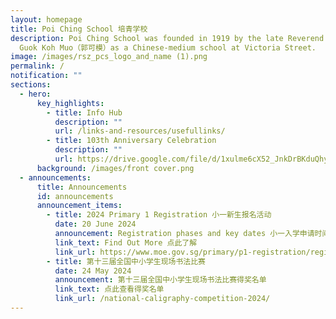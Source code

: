 ```yaml
---
layout: homepage
title: Poi Ching School 培青学校
description: Poi Ching School was founded in 1919 by the late Reverend Canon
  Guok Koh Muo（郭可模）as a Chinese-medium school at Victoria Street.
image: /images/rsz_pcs_logo_and_name (1).png
permalink: /
notification: ""
sections:
  - hero:
      key_highlights:
        - title: Info Hub
          description: ""
          url: /links-and-resources/usefullinks/
        - title: 103th Anniversary Celebration
          description: ""
          url: https://drive.google.com/file/d/1xulme6cX52_JnkDrBKduQhyQAeFGiDMH/view?usp=sharing
      background: /images/front cover.png
  - announcements:
      title: Announcements
      id: announcements
      announcement_items:
        - title: 2024 Primary 1 Registration 小一新生报名活动
          date: 20 June 2024
          announcement: Registration phases and key dates 小一入学申请时间表
          link_text: Find Out More 点此了解
          link_url: https://www.moe.gov.sg/primary/p1-registration/registration-phases-key-dates
        - title: 第十三届全国中小学生现场书法比赛
          date: 24 May 2024
          announcement: 第十三届全国中小学生现场书法比赛得奖名单
          link_text: 点此查看得奖名单
          link_url: /national-caligraphy-competition-2024/
---
```

